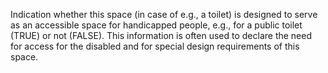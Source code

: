 ﻿Indication whether this space (in case of e.g., a toilet) is designed to serve as an accessible space for handicapped people, e.g., for a public toilet (TRUE) or not (FALSE). This information is often used to declare the need for access for the disabled and for special design requirements of this space.

